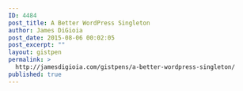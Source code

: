 ```yaml
---
ID: 4484
post_title: A Better WordPress Singleton
author: James DiGioia
post_date: 2015-08-06 00:02:05
post_excerpt: ""
layout: gistpen
permalink: >
  http://jamesdigioia.com/gistpens/a-better-wordpress-singleton/
published: true
---
```

